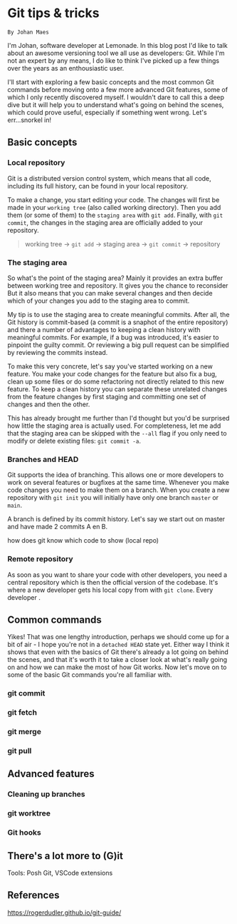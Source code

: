 # Git tips & tricks
`By Johan Maes`

I'm Johan, software developer at Lemonade. In this blog post I'd like to talk about an awesome versioning tool we all use as developers: Git. While I'm not an expert by any means, I do like to think I've picked up a few things over the years as an enthousiastic user.

I'll start with exploring a few basic concepts and the most common Git commands before moving onto a few more advanced Git features, some of which I only recently discovered myself. I wouldn't dare to call this a deep dive but it will help you to understand what's going on behind the scenes, which could prove useful, especially if something went wrong. Let's err...snorkel in!

## Basic concepts

### Local repository
Git is a distributed version control system, which means that all code, including its full history, can be found in your local repository. 

To make a change, you start editing your code. The changes will first be made in your `working tree` (also called working directory). Then you add them (or some of them) to the `staging area` with `git add`. Finally, with `git commit`, the changes in the staging area are officially added to your repository.

>  working tree &rarr; `git add` &rarr; staging area &rarr; `git commit` &rarr; repository

### The staging area
So what's the point of the staging area? Mainly it provides an extra buffer between working tree and repository. It gives you the chance to reconsider But it also means that you can make several changes and then decide which of your changes you add to the staging area to commit. 

My tip is to use the staging area to create meaningful commits. After all, the Git history is commit-based (a commit is a snaphot of the entire repository) and there a number of advantages to keeping a clean history with meaningful commits. For example, if a bug was introduced, it's easier to pinpoint the guilty commit. Or reviewing a big pull request can be simplified by reviewing the commits instead.

To make this very concrete, let's say you've started working on a new feature. You make your code changes for the feature but also fix a bug, clean up some files or do some refactoring not directly related to this new feature. To keep a clean history you can separate these unrelated changes from the feature changes by first staging and committing one set of changes and then the other.

This has already brought me further than I'd thought but you'd be surprised how little the staging area is actually used. For completeness, let me add that the staging area can be skipped with the `--all` flag if you only need to modify or delete existing files: `git commit -a`.

### Branches and HEAD
Git supports the idea of branching. This allows one or more developers to work on several features or bugfixes at the same time. Whenever you make code changes you need to make them on a branch. When you create a new repository with `git init` you will initially have only one branch `master` or `main`. 

A branch is defined by its commit history. Let's say we start out on master and have made 2 commits A en B.



how does git know which code to show (local repo)

### Remote repository
As soon as you want to share your code with other developers, you need a central repository which is then the official version of the codebase. It's where a new developer gets his local copy from with `git clone`. Every developer .



## Common commands
Yikes! That was one lengthy introduction, perhaps we should come up for a bit of air - I hope you're not in a `detached HEAD` state yet. Either way I think it shows that even with the basics of Git there's already a lot going on behind the scenes, and that it's worth it to take a closer look at what's really going on and how we can make the most of how Git works. Now let's move on to some of the basic Git commands you're all familiar with.

### git commit

### git fetch

### git merge

### git pull

## Advanced features

### Cleaning up branches

### git worktree

### Git hooks

## There's a lot more to (G)it

Tools: Posh Git, VSCode extensions

## References

https://rogerdudler.github.io/git-guide/